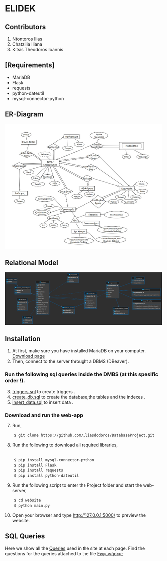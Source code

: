 # ELIDEK

## Contributors

1. Ntontoros Ilias
3. Chatzilia Iliana
4. Kitsis Theodoros Ioannis

## [Requirements]

- MariaDB
- Flask 
- requests
- python-dateutil
- mysql-connector-python 

## ER-Diagram

![](https://github.com/iliasdodoros/DatabaseProject/blob/main/Diagrams/ER%20diagram.jpg)

## Relational Model

![](https://github.com/iliasdodoros/DatabaseProject/blob/main/Diagrams/relational.png)

## Installation
1. At first, make sure you have installed MariaDB on your computer. [Download page](https://mariadb.org/download/?t=mariadb&p=mariadb&r=10.6.8&os=windows&cpu=x86_64&pkg=msi&m=nxtHost#entry-header)
2. Then, connect to the server throught a DBMS (DBeaver).

### Run the following sql queries inside the DMBS (at this spesific order !).

3. [triggers.sql](db/triggers.sql) to create triggers .
4. [create_db.sql](db/create_db.sql) to create the database,the tables and the indexes .
5. [insert_data.sql](db/insert_data.sql) to insert data .


### Download and run the web-app 
7. Run,

```bash
	$ git clone https://github.com/iliasdodoros/DatabaseProject.git
```

8. Run the following to download all required libraries,

```bash
	
	$ pip install mysql-connector-python
	$ pip install Flask 
	$ pip install requests
	$ pip install python-dateutil

```

9. Run the following script to enter the Project folder and start the web-server,

```bash
	$ cd website
	$ python main.py
```

10. Open your browser and type <http://127.0.0.1:5000/> to preview the website.

## SQL Queries

Here we show all the [Queries](db/all_queries.sql) used in the site at each page.
Find the questions for the queries attached to the file [Εκφωνήσεις](Documents/Εκφώνηση.pdf)
